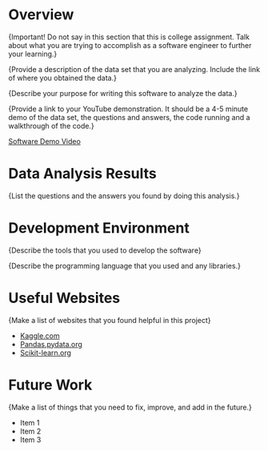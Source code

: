# Overview

{Important!  Do not say in this section that this is college assignment.  Talk about what you are trying to accomplish as a software engineer to further your learning.}

{Provide a description of the data set that you are analyzing.  Include the link of where you obtained the data.}

{Describe your purpose for writing this software to analyze the data.}

{Provide a link to your YouTube demonstration.  It should be a 4-5 minute demo of the data set, the questions and answers, the code running and a walkthrough of the code.}

[Software Demo Video](http://youtube.link.goes.here)

# Data Analysis Results

{List the questions and the answers you found by doing this analysis.}

# Development Environment

{Describe the tools that you used to develop the software}

{Describe the programming language that you used and any libraries.}

# Useful Websites

{Make a list of websites that you found helpful in this project}
* [Kaggle.com](https://www.kaggle.com/datasets/jacksoncrow/stock-market-dataset/data)
* [Pandas.pydata.org](https://pandas.pydata.org/docs/user_guide/index.html)
* [Scikit-learn.org](https://scikit-learn.org/stable/user_guide.html)


# Future Work

{Make a list of things that you need to fix, improve, and add in the future.}
* Item 1
* Item 2
* Item 3